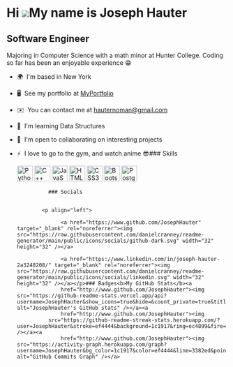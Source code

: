 Hi ![](https://user-images.githubusercontent.com/18350557/176309783-0785949b-9127-417c-8b55-ab5a4333674e.gif)My name is Joseph Hauter
=====================================================================================================================================

Software Engineer
-----------------

Majoring in Computer Science with a math minor at Hunter College. Coding so far has been an enjoyable experience 😁

*   🌍  I'm based in New York
*   🖥️  See my portfolio at [MyPortfolio](http://josephhauter.github.io/Portfolio-Website/)
*   ✉️  You can contact me at [hauternoman@gmail.com](mailto:hauternoman@gmail.com)
*   🧠  I'm learning Data Structures
*   🤝  I'm open to collaborating on interesting projects
*   ⚡  I love to go to the gym, and watch anime 😎### Skills<p align="left">
                                <a href="https://www.python.org/" target="_blank" rel="noreferrer"><img src="https://raw.githubusercontent.com/danielcranney/readme-generator/main/public/icons/skills/python-colored.svg" width="36" height="36" alt="Python" /></a>
                                <a href="https://docs.microsoft.com/en-us/cpp/?view=msvc-170" target="_blank" rel="noreferrer"><img src="https://raw.githubusercontent.com/danielcranney/readme-generator/main/public/icons/skills/cplusplus-colored.svg" width="36" height="36" alt="C++" /></a>
                                <a href="https://developer.mozilla.org/en-US/docs/Web/JavaScript" target="_blank" rel="noreferrer"><img src="https://raw.githubusercontent.com/danielcranney/readme-generator/main/public/icons/skills/javascript-colored.svg" width="36" height="36" alt="JavaScript" /></a>
                                <a href="https://developer.mozilla.org/en-US/docs/Glossary/HTML5" target="_blank" rel="noreferrer"><img src="https://raw.githubusercontent.com/danielcranney/readme-generator/main/public/icons/skills/html5-colored.svg" width="36" height="36" alt="HTML5" /></a>
                                <a href="https://www.w3.org/TR/CSS/#css" target="_blank" rel="noreferrer"><img src="https://raw.githubusercontent.com/danielcranney/readme-generator/main/public/icons/skills/css3-colored.svg" width="36" height="36" alt="CSS3" /></a>
                                <a href="https://getbootstrap.com/" target="_blank" rel="noreferrer"><img src="https://raw.githubusercontent.com/danielcranney/readme-generator/main/public/icons/skills/bootstrap-colored.svg" width="36" height="36" alt="Bootstrap" /></a>
                                <a href="https://www.postgresql.org/" target="_blank" rel="noreferrer"><img src="https://raw.githubusercontent.com/danielcranney/readme-generator/main/public/icons/skills/postgresql-colored.svg" width="36" height="36" alt="PostgreSQL" /></a>
                    </p>
                    
                  ### Socials
                  
                  
                <p align="left">
                          
                      <a href="https://www.github.com/JosephHauter" target="_blank" rel="noreferrer"><img src="https://raw.githubusercontent.com/danielcranney/readme-generator/main/public/icons/socials/github-dark.svg" width="32" height="32" /></a>
                          
                      <a href="https://www.linkedin.com/in/joseph-hauter-2a3240208/" target="_blank" rel="noreferrer"><img src="https://raw.githubusercontent.com/danielcranney/readme-generator/main/public/icons/socials/linkedin.svg" width="32" height="32" /></a></p>### Badges<b>My GitHub Stats</b><a
                      href="http://www.github.com/JosephHauter"><img src="https://github-readme-stats.vercel.app/api?username=JosephHauter&show_icons=true&hide=&count_private=true&title_color=ec4899&text_color=ef4444&icon_color=3382ed&bg_color=1c1917&hide_border=true&show_icons=true" alt="JosephHauter's GitHub stats" /></a><a
                      href="http://www.github.com/JosephHauter"><img
                  src="https://github-readme-streak-stats.herokuapp.com/?user=JosephHauter&stroke=ef4444&background=1c1917&ring=ec4899&fire=ec4899&currStreakNum=ef4444&currStreakLabel=ec4899&sideNums=ef4444&sideLabels=ef4444&dates=ef4444&hide_border=true" /></a><a
                      href="http://www.github.com/JosephHauter"><img src="https://activity-graph.herokuapp.com/graph?username=JosephHauter&bg_color=1c1917&color=ef4444&line=3382ed&point=ef4444&area_color=1c1917&area=true&hide_border=true&custom_title=GitHub%20Commits%20Graph" alt="GitHub Commits Graph" /></a>
